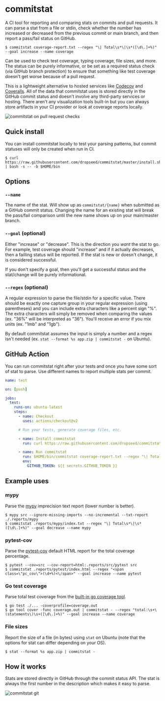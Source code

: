 # commitstat

A CI tool for reporting and comparing stats on commits and pull requests.
It can parse a stat from a file or stdin,
check whether the number has increased or decreased from the previous commit or main branch,
and then report a pass/fail status on GitHub.

```console
$ commitstat coverage-report.txt --regex "\| Total\s*\|\s*([\d\.]+%)" --goal increase --name coverage
```

Can be used to check test coverage, typing coverage, file sizes, and more.
The status can be purely informative, or be set as a required status check (via GitHub branch protection) to ensure that something like test coverage doesn't get worse because of a pull request.

This is a lightweight alternative to hosted services like [Codecov](https://about.codecov.io/) and [Coveralls](https://coveralls.io/).
All of the data that commitstat uses is stored directly in the GitHub commit status and doesn't involve any third-party services or hosting.
There aren't any visualization tools built-in but you can always store artifacts in your CI provider or look at coverage reports locally.

![commitstat on pull request checks](https://user-images.githubusercontent.com/649496/121754532-7df7b880-cada-11eb-8b0a-7457f0bb0ed8.png)

## Quick install

You can install commitstat locally to test your parsing patterns, but commit statuses will only be created when run in CI.

```console
$ curl https://raw.githubusercontent.com/dropseed/commitstat/master/install.sh | bash -s -- -b $HOME/bin
```

## Options

### `--name`

The name of the stat.
Will show up as `commitstat/{name}` when submitted as a GitHub commit status.
Changing the name for an existing stat will break the pass/fail comparison until the new name shows up on your main/master branch.

### `--goal` (optional)

Either "increase" or "decrease". This is the direction you *want* the stat to go. For example, test coverage should "increase" and if it actually decreases, then a failling status will be reported. If the stat is new or doesn't change, it is considered successful.

If you don't specify a goal, then you'll get a successful status and the stat/change will be purely informational.

### `--regex` (optional)

A regular expression to parse the file/stdin for a specific value.
There should be exactly one capture group in your regular expression (using parentheses) and you can include extra characters like a percent sign "%".
The extra characters will simply be removed when comparing the values (ex. "36%" will be interpreted as "36").
You'll receive an error if you mix units (ex. "1mb" and "1gb").

By default commitstat assumes the input is simply a number and a regex isn't needed (ex. `stat --format %s app.zip | commitstat -` on Ubuntu).

## GitHub Action

You can run commitstat right after your tests and once you have some sort of stat to parse.
Use different names to report multiple stats per commit.

```yml
name: test

on: [push]

jobs:
  test:
    runs-on: ubuntu-latest
    steps:
      - name: Checkout
        uses: actions/checkout@v2

      # Run your tests, generate coverage files, etc.

      - name: Install commitstat
        run: curl https://raw.githubusercontent.com/dropseed/commitstat/master/install.sh | bash -s -- -b $HOME/bin

      - name: Run commitstat
        run: $HOME/bin/commitstat coverage-report.txt --regex "\| Total\s*\|\s*([\d\.]+%)" --goal increase --name coverage
        env:
          GITHUB_TOKEN: ${{ secrets.GITHUB_TOKEN }}
```

## Example uses

### mypy

Parse the [mypy](https://mypy.readthedocs.io/en/stable/command_line.html#report-generation) imprecision text report (lower number is better).

```console
$ mypy src --ignore-missing-imports --no-incremental --txt-report ./.reports/mypy
$ commitstat .reports/mypy/index.txt --regex "\| Total\s*\|\s*([\d\.]+%)" --goal decrease --name mypy
```

### pytest-cov

Parse the [pytest-cov](https://github.com/pytest-dev/pytest-cov) default HTML report for the total coverage percentage.

```console
$ pytest --cov=src --cov-report=html:.reports/src/pytest src
$ commitstat .reports/pytest/index.html --regex "<span class=\"pc_cov\">(\d+%)<\/span>" --goal increase --name pytest
```

### Go test coverage

Parse total test coverage from the [built-in go coverage tool](https://blog.golang.org/cover).

```console
$ go test ./... -coverprofile=coverage.out
$ go tool cover -func coverage.out | commitstat - --regex "total:\s+\(statements\)\s+([\d\.]+%)" --goal increase --name coverage
```

### File sizes

Report the size of a file (in bytes) using `stat` on Ubuntu (note that the options for stat can differ depending on your OS).

```console
$ stat --format %s app.zip | commitstat -
```

## How it works

Stats are stored directly in GitHub through the commit status API.
The stat is always the first number in the description which makes it easy to parse.

<!-- https://excalidraw.com/#json=5675361668956160,KJvEUJXgl5Sw7CV39_-04w -->

![commitstat git](https://user-images.githubusercontent.com/649496/121432738-a9df3680-c940-11eb-9a4f-a5be6e3fb05b.png)
